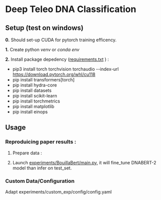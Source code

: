 # Deep Teleo DNA Classification

## Setup (test on windows)

**0.** Should set-up CUDA for pytorch training efficency.

**1.** Create python *venv* or *conda env*

**2.** Install package depedency ([requirements.txt](./requirements.txt) ) :
- pip3 install torch torchvision torchaudio --index-url https://download.pytorch.org/whl/cu118
- pip install transformers[torch]
- pip install hydra-core
- pip install datasets
- pip install scikit-learn
- pip install torchmetrics
- pip install matplotlib
- pip install einops

## Usage 

### Reproduicing paper results :
1. Prepare data :

2. Launch [experiments/BouillaBert/main.py](experiments/BouillaBert/main.py), it will fine_tune DNABERT-2 model than infer on test_set.

### Custom Data/Configuration

Adapt experiments/custom_exp/config/config.yaml


